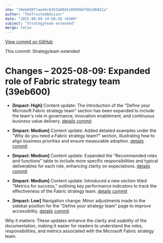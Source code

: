 ```yaml
---
sha: "39eb600f1ae94c6363a08d5100d9b67b62db021a"
author: "TheTrustedAdvisor"
date: "2025-08-09 14:58:26 +0200"
subject: "Strategyteam extended"
merge: false
---
```


[View commit on GitHub](https://github.com/TheTrustedAdvisor/FabricAdoptionFramework/commit/39eb600f1ae94c6363a08d5100d9b67b62db021a)

This commit: Strategyteam extended

# Changes – 2025-08-09: Expanded role of Fabric strategy team (39eb600)

- **[Impact: High]** Content update: The introduction of the "Define your Microsoft Fabric strategy team" section has been expanded to include the team's role in governance, innovation enablement, and continuous business value delivery. [details](/docs/about/changes/2025-08-09-define-your-strategy-team) [commit](https://github.com/TheTrustedAdvisor/FabricAdoptionFramework/commit/39eb600f1ae94c6363a08d5100d9b67b62db021a)

- **[Impact: Medium]** Content update: Added detailed examples under the "Why do you need a Fabric strategy team?" section, illustrating how to align business priorities and ensure measurable adoption. [details](/docs/about/changes/2025-08-09-define-your-strategy-team) [commit](https://github.com/TheTrustedAdvisor/FabricAdoptionFramework/commit/39eb600f1ae94c6363a08d5100d9b67b62db021a)

- **[Impact: Medium]** Content update: Expanded the "Recommended roles and functions" table to include more specific responsibilities and typical deliverables for each role, enhancing clarity on expectations. [details](/docs/about/changes/2025-08-09-define-your-strategy-team) [commit](https://github.com/TheTrustedAdvisor/FabricAdoptionFramework/commit/39eb600f1ae94c6363a08d5100d9b67b62db021a)

- **[Impact: Medium]** Content update: Introduced a new section titled "Metrics for success," outlining key performance indicators to track the effectiveness of the Fabric strategy team. [details](/docs/about/changes/2025-08-09-define-your-strategy-team) [commit](https://github.com/TheTrustedAdvisor/FabricAdoptionFramework/commit/39eb600f1ae94c6363a08d5100d9b67b62db021a)

- **[Impact: Low]** Navigation change: Minor adjustments made to the sidebar position for the "Define your strategy team" page to improve accessibility. [details](/docs/about/changes/2025-08-09-define-your-strategy-team) [commit](https://github.com/TheTrustedAdvisor/FabricAdoptionFramework/commit/39eb600f1ae94c6363a08d5100d9b67b62db021a)

Why it matters: These updates enhance the clarity and usability of the documentation, making it easier for readers to understand the roles, responsibilities, and metrics associated with the Microsoft Fabric strategy team.

